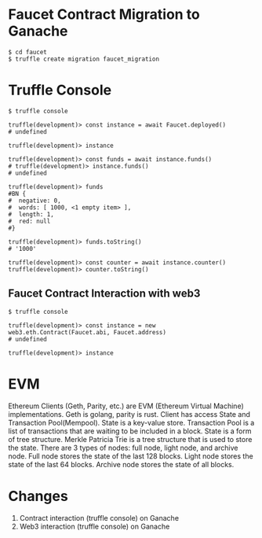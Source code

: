 # Faucet Contract Migration to Ganache
```shell
$ cd faucet
$ truffle create migration faucet_migration
```

# Truffle Console
```shell
$ truffle console

truffle(development)> const instance = await Faucet.deployed()
# undefined

truffle(development)> instance

truffle(development)> const funds = await instance.funds()
# truffle(development)> instance.funds()
# undefined

truffle(development)> funds
#BN {
#  negative: 0,
#  words: [ 1000, <1 empty item> ],
#  length: 1,
#  red: null
#}

truffle(development)> funds.toString()
# '1000'

truffle(development)> const counter = await instance.counter()
truffle(development)> counter.toString()
```

## Faucet Contract Interaction with web3
```shell
$ truffle console

truffle(development)> const instance = new web3.eth.Contract(Faucet.abi, Faucet.address)
# undefined

truffle(development)> instance
```

# EVM
Ethereum Clients (Geth, Parity, etc.) are EVM (Ethereum Virtual Machine) implementations. Geth is golang, parity is rust.
Client has access State and Transaction Pool(Mempool). State is a key-value store. Transaction Pool is a list of transactions that are waiting to be included in a block.
State is a form of tree structure. Merkle Patricia Trie is a tree structure that is used to store the state.
There are 3 types of nodes: full node, light node, and archive node. Full node stores the state of the last 128 blocks. Light node stores the state of the last 64 blocks. Archive node stores the state of all blocks.



# Changes
1. Contract interaction (truffle console) on Ganache
2. Web3 interaction (truffle console) on Ganache
